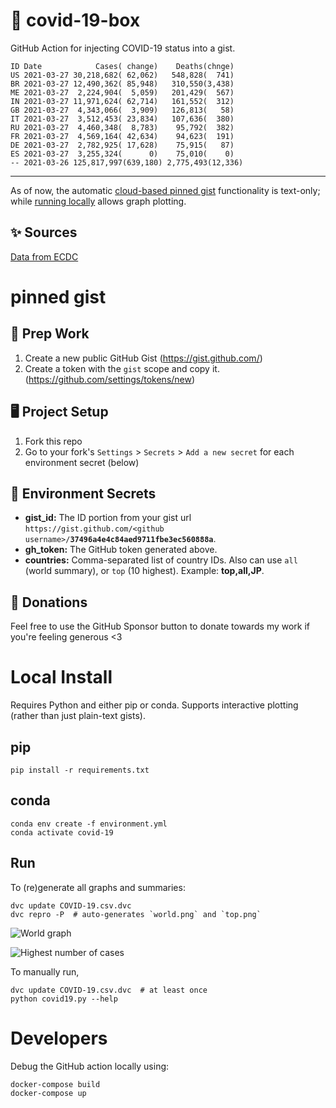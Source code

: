 # 🏥 covid-19-box

GitHub Action for injecting COVID-19 status into a gist.

```
ID Date            Cases( change)    Deaths(chnge)
US 2021-03-27 30,218,682( 62,062)   548,828(  741)
BR 2021-03-27 12,490,362( 85,948)   310,550(3,438)
ME 2021-03-27  2,224,904(  5,059)   201,429(  567)
IN 2021-03-27 11,971,624( 62,714)   161,552(  312)
GB 2021-03-27  4,343,066(  3,909)   126,813(   58)
IT 2021-03-27  3,512,453( 23,834)   107,636(  380)
RU 2021-03-27  4,460,348(  8,783)    95,792(  382)
FR 2021-03-27  4,569,164( 42,634)    94,623(  191)
DE 2021-03-27  2,782,925( 17,628)    75,915(   87)
ES 2021-03-27  3,255,324(      0)    75,010(    0)
-- 2021-03-26 125,817,997(639,180) 2,775,493(12,336)
```

---

As of now, the automatic [cloud-based pinned gist](#pinned-gist) functionality is text-only;
while [running locally](#local-install) allows graph plotting.

## ✨ Sources

[Data from ECDC](https://www.ecdc.europa.eu/en/publications-data/download-todays-data-geographic-distribution-covid-19-cases-worldwide)

# pinned gist

## 🎒 Prep Work
1. Create a new public GitHub Gist (https://gist.github.com/)
1. Create a token with the `gist` scope and copy it. (https://github.com/settings/tokens/new)

## 🖥 Project Setup
1. Fork this repo
1. Go to your fork's `Settings` > `Secrets` > `Add a new secret` for each environment secret (below)

## 🤫 Environment Secrets
- **gist_id:** The ID portion from your gist url `https://gist.github.com/<github username>/`**`37496a4e4c84aed9711fbe3ec560888a`**.
- **gh_token:** The GitHub token generated above.
- **countries:** Comma-separated list of country IDs. Also can use `all` (world summary), or `top` (10 highest). Example: **top,all,JP**.

## 💸 Donations

Feel free to use the GitHub Sponsor button to donate towards my work if you're feeling generous <3

# Local Install

Requires Python and either pip or conda. Supports interactive plotting (rather than just plain-text gists).

## pip

```
pip install -r requirements.txt
```

## conda

```
conda env create -f environment.yml
conda activate covid-19
```

## Run

To (re)generate all graphs and summaries:

```
dvc update COVID-19.csv.dvc
dvc repro -P  # auto-generates `world.png` and `top.png`
```

![World graph](world.png)

![Highest number of cases](top.png)

To manually run,

```
dvc update COVID-19.csv.dvc  # at least once
python covid19.py --help
```

# Developers

Debug the GitHub action locally using:

```
docker-compose build
docker-compose up
```
